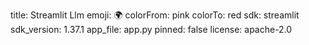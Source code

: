 title: Streamlit Llm
emoji: 🌍
colorFrom: pink
colorTo: red
sdk: streamlit
sdk_version: 1.37.1
app_file: app.py
pinned: false
license: apache-2.0
